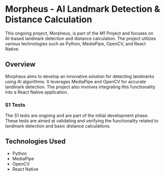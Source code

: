# Morpheus - AI Landmark Detection & Distance Calculation

This ongoing project, Morpheus, is part of the M1 Project and focuses on AI-based landmark detection and distance calculation. The project utilizes various technologies such as Python, MediaPipe, OpenCV, and React Native.

## Overview

Morpheus aims to develop an innovative solution for detecting landmarks using AI algorithms. It leverages MediaPipe and OpenCV for accurate landmark detection. The project also involves integrating this functionality into a React Native application.

### S1 Tests

The S1 tests are ongoing and are part of the initial development phase. These tests are aimed at validating and verifying the functionality related to landmark detection and basic distance calculations.

## Technologies Used

- Python
- MediaPipe
- OpenCV
- React Native
